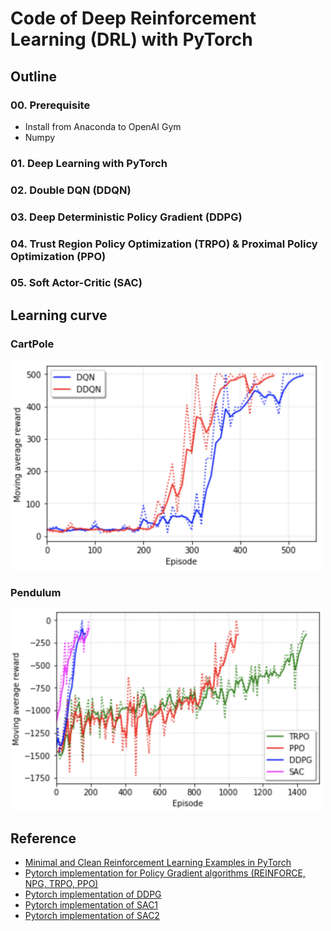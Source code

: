 # Code of Deep Reinforcement Learning (DRL) with PyTorch

## Outline

### 00. Prerequisite

- Install from Anaconda to OpenAI Gym
- Numpy

### 01. Deep Learning with PyTorch

### 02. Double DQN (DDQN)

### 03. Deep Deterministic Policy Gradient (DDPG)

### 04. Trust Region Policy Optimization (TRPO) & Proximal Policy Optimization (PPO)

### 05. Soft Actor-Critic (SAC)

## Learning curve

### CartPole

<img src="img/cartpole.png" width="500"/>

### Pendulum

<img src="img/pendulum_1.png" width="500"/>

## Reference

- [Minimal and Clean Reinforcement Learning Examples in PyTorch](https://github.com/reinforcement-learning-kr/reinforcement-learning-pytorch)
- [Pytorch implementation for Policy Gradient algorithms (REINFORCE, NPG, TRPO, PPO)](https://github.com/reinforcement-learning-kr/pg_travel)
- [Pytorch implementation of DDPG](https://github.com/jcwleo/Reinforcement_Learning/blob/master/pendulum/pendulum_ddpg.py)
- [Pytorch implementation of SAC1](https://github.com/vitchyr/rlkit/tree/master/rlkit/torch/sac)
- [Pytorch implementation of SAC2](https://github.com/pranz24/pytorch-soft-actor-critic)
